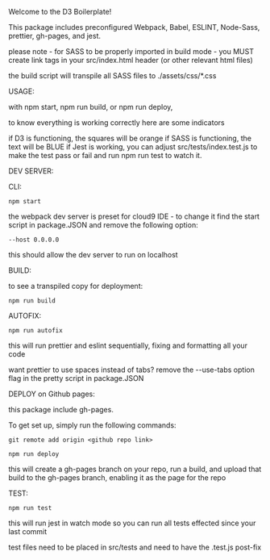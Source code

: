 Welcome to the D3 Boilerplate!


This package includes preconfigured Webpack, Babel, ESLINT, Node-Sass, prettier, gh-pages, and jest.   

please note - for SASS to be properly imported in build mode - you MUST create link tags in your src/index.html header (or other relevant html files)

the build script will transpile all SASS files to ./assets/css/*.css


USAGE:

with npm start, npm run build, or npm run deploy,  

to know everything is working correctly here are some indicators

if D3 is functioning, the squares will be orange
if SASS is functioning, the text will be BLUE
if Jest is working,  you can adjust src/tests/index.test.js to make the test pass or fail  and run npm run test to watch it.



DEV SERVER:  

CLI:   

    npm start

the webpack dev server is preset for cloud9 IDE - to change it find the start script in 
package.JSON and remove the following option:

    --host 0.0.0.0

this should allow the dev server to run on localhost

BUILD:

to see a transpiled copy for deployment:

    npm run build
    
AUTOFIX:

    npm run autofix
    
this will run prettier and eslint sequentially,   fixing and formatting all your code
    
want prettier to use spaces instead of tabs?   remove the --use-tabs option flag in the pretty script in package.JSON
    
DEPLOY on Github pages:

this package include gh-pages.

To get set up, simply run the following commands:

    git remote add origin <github repo link>
    
    npm run deploy
    
this will create a gh-pages branch on your repo, run a build,  and upload that build to the gh-pages branch, enabling it as the page for the repo


TEST:

    npm run test
    
this will run jest in watch mode so you can run all tests effected since your last commit 

test files need to be placed in src/tests and need to have the .test.js post-fix